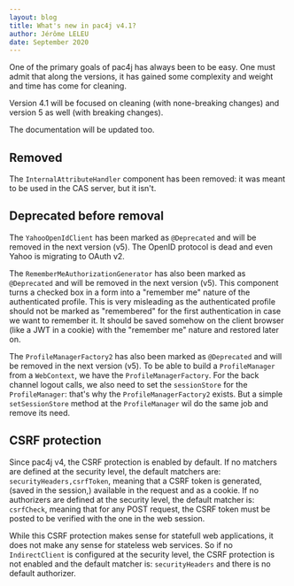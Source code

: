 ```yaml
---
layout: blog
title: What's new in pac4j v4.1?
author: Jérôme LELEU
date: September 2020
---
```


One of the primary goals of pac4j has always been to be easy. One must admit that along the versions, it has gained some complexity and weight and time has come for cleaning.

Version 4.1 will be focused on cleaning (with none-breaking changes) and version 5 as well (with breaking changes).

The documentation will be updated too.

## Removed

The `InternalAttributeHandler` component has been removed: it was meant to be used in the CAS server, but it isn't.

## Deprecated before removal

The `YahooOpenIdClient` has been marked as `@Deprecated` and will be removed in the next version (v5). The OpenID protocol is dead and even Yahoo is migrating to OAuth v2.

The `RememberMeAuthorizationGenerator` has also been marked as `@Deprecated` and will be removed in the next version (v5).
This component turns a checked box in a form into a "remember me" nature of the authenticated profile.
This is very misleading as the authenticated profile should not be marked as "remembered" for the first authentication in case we want to remember it.
It should be saved somehow on the client browser (like a JWT in a cookie) with the "remember me" nature and restored later on.

The `ProfileManagerFactory2` has also been marked as `@Deprecated` and will be removed in the next version (v5).
To be able to build a `ProfileManager` from a `WebContext`, we have the `ProfileManagerFactory`.
For the back channel logout calls, we also need to set the `sessionStore` for the `ProfileManager`: that's why the `ProfileManagerFactory2` exists.
But a simple `setSessionStore` method at the `ProfileManager` wil do the same job and remove its need.

## CSRF protection

Since pac4j v4, the CSRF protection is enabled by default. If no matchers are defined at the security level, the default matchers are: `securityHeaders,csrfToken`,
meaning that a CSRF token is generated, (saved in the session,) available in the request and as a cookie. If no authorizers are defined at the security level,
the default matcher is: `csrfCheck`, meaning that for any POST request, the CSRF token must be posted to be verified with the one in the web session.

While this CSRF protection makes sense for statefull web applications, it does not make any sense for stateless web services. So if no `IndirectClient` is configured at the security level,
the CSRF protection is not enabled and the default matcher is: `securityHeaders` and there is no default authorizer.

